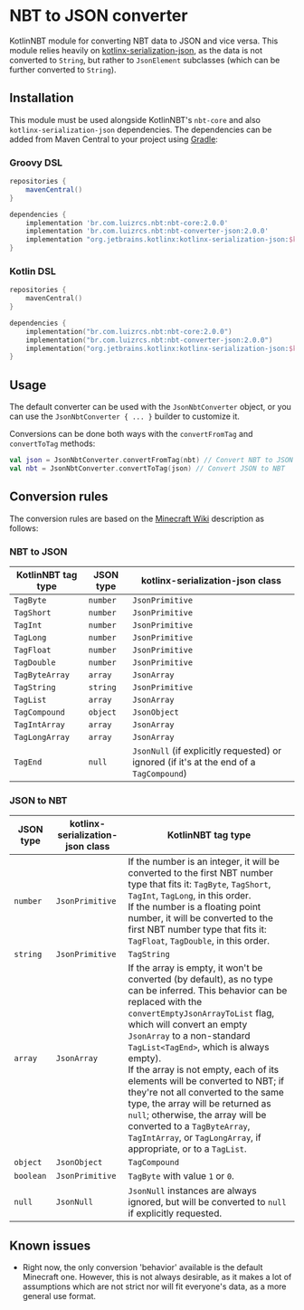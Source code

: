 # NBT to JSON converter

KotlinNBT module for converting NBT data to JSON and vice versa. This module relies heavily
on [kotlinx-serialization-json][kotlinx-serialization-json], as the data is not converted to `String`, but rather
to `JsonElement` subclasses (which can be further converted to `String`).

## Installation

This module must be used alongside KotlinNBT's `nbt-core` and also `kotlinx-serialization-json` dependencies. The
dependencies can be added from Maven Central to your project using [Gradle](https://gradle.org/):

### Groovy DSL

```groovy
repositories {
    mavenCentral()
}

dependencies {
    implementation 'br.com.luizrcs.nbt:nbt-core:2.0.0'
    implementation 'br.com.luizrcs.nbt:nbt-converter-json:2.0.0'
    implementation "org.jetbrains.kotlinx:kotlinx-serialization-json:$kotlinxSerializationVersion"
}
```

### Kotlin DSL

```kotlin
repositories {
    mavenCentral()
}

dependencies {
    implementation("br.com.luizrcs.nbt:nbt-core:2.0.0")
    implementation("br.com.luizrcs.nbt:nbt-converter-json:2.0.0")
    implementation("org.jetbrains.kotlinx:kotlinx-serialization-json:$kotlinxSerializationVersion")
}
```

### 

## Usage

The default converter can be used with the `JsonNbtConverter` object, or you can use the `JsonNbtConverter { ... }`
builder to customize it.

Conversions can be done both ways with the `convertFromTag` and `convertToTag` methods:

```kotlin
val json = JsonNbtConverter.convertFromTag(nbt) // Convert NBT to JSON
val nbt = JsonNbtConverter.convertToTag(json) // Convert JSON to NBT
```

## Conversion rules

The conversion rules are based on the [Minecraft Wiki][Minecraft Wiki] description as follows:

### NBT to JSON

| KotlinNBT tag type | JSON type | kotlinx-serialization-json class                                                        |
|--------------------|-----------|-----------------------------------------------------------------------------------------|
| `TagByte`          | `number`  | `JsonPrimitive`                                                                         |
| `TagShort`         | `number`  | `JsonPrimitive`                                                                         |
| `TagInt`           | `number`  | `JsonPrimitive`                                                                         |
| `TagLong`          | `number`  | `JsonPrimitive`                                                                         |
| `TagFloat`         | `number`  | `JsonPrimitive`                                                                         |
| `TagDouble`        | `number`  | `JsonPrimitive`                                                                         |
| `TagByteArray`     | `array`   | `JsonArray`                                                                             |
| `TagString`        | `string`  | `JsonPrimitive`                                                                         |
| `TagList`          | `array`   | `JsonArray`                                                                             |
| `TagCompound`      | `object`  | `JsonObject`                                                                            |
| `TagIntArray`      | `array`   | `JsonArray`                                                                             |
| `TagLongArray`     | `array`   | `JsonArray`                                                                             |
| `TagEnd`           | `null`    | `JsonNull` (if explicitly requested) or ignored (if it's at the end of a `TagCompound`) |

### JSON to NBT

| JSON type | kotlinx-serialization-json class | KotlinNBT tag type                                                                                                                                                                                                                                                                                                                                                                                                                                                                                                                                                          |
|-----------|----------------------------------|-----------------------------------------------------------------------------------------------------------------------------------------------------------------------------------------------------------------------------------------------------------------------------------------------------------------------------------------------------------------------------------------------------------------------------------------------------------------------------------------------------------------------------------------------------------------------------|
| `number`  | `JsonPrimitive`                  | If the number is an integer, it will be converted to the first NBT number type that fits it: `TagByte`, `TagShort`, `TagInt`, `TagLong`, in this order. <br> If the number is a floating point number, it will be converted to the first NBT number type that fits it: `TagFloat`, `TagDouble`, in this order.                                                                                                                                                                                                                                                              |
| `string`  | `JsonPrimitive`                  | `TagString`                                                                                                                                                                                                                                                                                                                                                                                                                                                                                                                                                                 |
| `array`   | `JsonArray`                      | If the array is empty, it won't be converted (by default), as no type can be inferred. This behavior can be replaced with the `convertEmptyJsonArrayToList` flag, which will convert an empty `JsonArray` to a non-standard `TagList<TagEnd>`, which is always empty). <br> If the array is not empty, each of its elements will be converted to NBT; if they're not all converted to the same type, the array will be returned as `null`; otherwise, the array will be converted to a `TagByteArray`, `TagIntArray`, or `TagLongArray`, if appropriate, or to a `TagList`. |
| `object`  | `JsonObject`                     | `TagCompound`                                                                                                                                                                                                                                                                                                                                                                                                                                                                                                                                                               |
| `boolean` | `JsonPrimitive`                  | `TagByte` with value `1` or `0`.                                                                                                                                                                                                                                                                                                                                                                                                                                                                                                                                            |
| `null`    | `JsonNull`                       | `JsonNull` instances are always ignored, but will be converted to `null` if explicitly requested.                                                                                                                                                                                                                                                                                                                                                                                                                                                                           |

## Known issues

- Right now, the only conversion 'behavior' available is the default Minecraft one. However, this is not always
  desirable, as it makes a lot of assumptions which are not strict nor will fit everyone's data, as a more general use
  format.

[kotlinx-serialization-json]: https://github.com/Kotlin/kotlinx.serialization/blob/master/docs/json.md#json-element-builders

[Minecraft Wiki]: https://minecraft.fandom.com/wiki/NBT_format#JSON_and_NBT